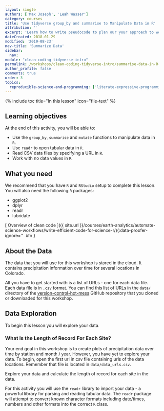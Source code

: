 ```yaml
---
layout: single
authors: ['Max Joseph', 'Leah Wasser']
category: courses
title: 'Use tidyverse group_by and summarise to Manipulate Data in R'
attribution: ''
excerpt: 'Learn how to write pseudocode to plan our your approach to working with data. Then use tidyverse functions including group_by and summarise to implement your plan.'
dateCreated: 2018-01-29
modified: '2019-08-23'
nav-title: 'Summarize Data'
sidebar:
  nav:
module: "clean-coding-tidyverse-intro"
permalink: /workshops/clean-coding-tidyverse-intro/summarise-data-in-R-tidyverse/
author_profile: false
comments: true
order: 3
topics:
  reproducible-science-and-programming: ['literate-expressive-programming']
---
```



{% include toc title="In this lesson" icon="file-text" %}

<!--  This is the top block with the learning objectives (LO) -->
<div class='notice--success' markdown="1">

## <i class="fa fa-graduation-cap" aria-hidden="true"></i> Learning objectives
At the end of this activity, you will be able to:

* Use the `group_by`, `summarise` and `mutate` functions to manipulate data 
in `R`.
* Use `readr` to open tabular data in `R`.
* Read CSV data files by specifying a URL in `R`.
* Work with no data values in `R`.

## <i class="fa fa-check-square-o fa-2" aria-hidden="true"></i> What you need

We recommend that you have `R` and `RStudio` setup to complete this lesson.
You will also need the following `R` packages:

* ggplot2
* dplyr
* readr
* lubridate

</div>


[<i class="fa fa-download" aria-hidden="true"></i> Overview of clean code ]({{ site.url }}/courses/earth-analytics/automate-science-workflows/write-efficient-code-for-science-r/){:data-proofer-ignore='' .btn }


## About the Data

The data that you will use for this workshop is stored in the cloud. It
contains precipitation information over time for several locations in Colorado.

All you have to get started with is a list of URLs - one for each data file.
Each data file is in `.csv` format. You can find this list of URLs in the
`data/` directory of the
<a href="https://github.com/earthlab/version-control-hot-mess/" target="_blank">version-control-hot-mess</a>
GitHub repository that you cloned or downloaded for this workshop.

## Data Exploration

To begin this lesson you will explore your data.

###  What Is the Length of Record For Each Site?

Your end goal in this workshop is to create plots of precipitation data over 
time by station and month / year. However, you have yet to explore your data. 
To begin, open the first url in csv file containing urls of the data locations. 
Remember that file is located in `data/data_urls.csv`.

Explore your data and calculate the length of record for each site in the data.

For this activity you will use the `readr` library to import your data - a 
powerful library for parsing and reading tabular data. The `readr` package will 
attempt to convert known character formats including date/times, numbers and 
other formats into the correct `R` class.



















